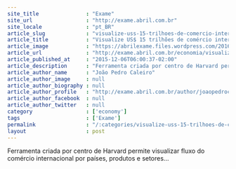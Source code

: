```yaml
---
site_title               : "Exame"
site_url                 : "http://exame.abril.com.br"
site_locale              : "pt_BR"
article_slug             : "visualize-uss-15-trilhoes-de-comercio-internacional-em-3d"
article_title            : "Visualize US$ 15 trilhões de comércio internacional em 3D"
article_image            : "https://abrilexame.files.wordpress.com/2016/09/size_960_16_9_mapa-do-comercio-internacional-em-3d.jpg?quality=70&strip=all&w=960"
article_url              : "http://exame.abril.com.br/economia/visualize-us-15-trilhoes-de-comercio-internacional-em-3d/"
article_published_at     : "2015-12-06T06:00:37-02:00"
article_description      : "Ferramenta criada por centro de Harvard permite visualizar fluxo do comércio internacional por países, produtos e setores..."
article_author_name      : "João Pedro Caleiro"
article_author_image     : null
article_author_biography : null
article_author_profile   : "http://exame.abril.com.br/author/joaopedrocaleiro/"
article_author_facebook  : null
article_author_twitter   : null
category                 : ['economy']
tags                     : ['Exame']
permalink                : "/:categories/visualize-uss-15-trilhoes-de-comercio-internacional-em-3d/"
layout                   : post
---
```


Ferramenta criada por centro de Harvard permite visualizar fluxo do comércio internacional por países, produtos e setores...
